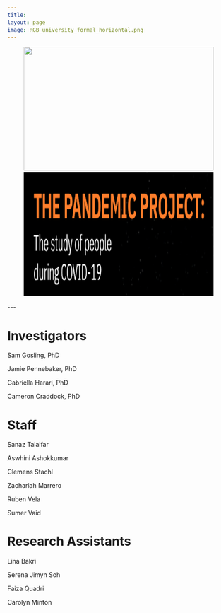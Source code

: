 ```yaml
---
title:
layout: page
image: RGB_university_formal_horizontal.png
---
```

<p align="center">
  <a href="http://covid19.ut-wcwh.org/">
  <img width="430" height="280" src="/images/covid19.png">
  </a>
  <a href="https://utpsyc.org/covid19/index.html">
  <img width="430" height="280" src="/images/pandemicproject.png">
  </a>
</p>
---

# Investigators
Sam Gosling, PhD

Jamie Pennebaker, PhD

Gabriella Harari, PhD

Cameron Craddock, PhD

# Staff
Sanaz Talaifar

Aswhini Ashokkumar

Clemens Stachl

Zachariah Marrero

Ruben Vela

Sumer Vaid

# Research Assistants
Lina Bakri

Serena Jimyn Soh

Faiza Quadri

Carolyn Minton
